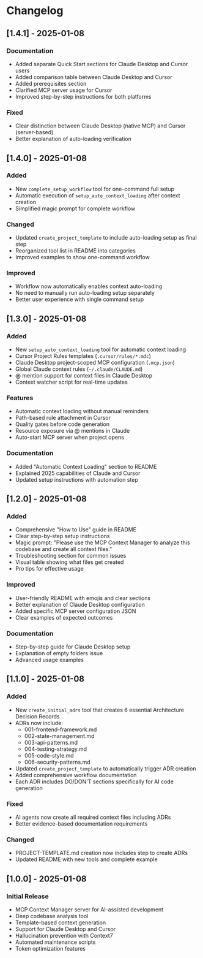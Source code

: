 # Changelog

## [1.4.1] - 2025-01-08

### Documentation
- Added separate Quick Start sections for Claude Desktop and Cursor users
- Added comparison table between Claude Desktop and Cursor
- Added prerequisites section
- Clarified MCP server usage for Cursor
- Improved step-by-step instructions for both platforms

### Fixed
- Clear distinction between Claude Desktop (native MCP) and Cursor (server-based)
- Better explanation of auto-loading verification

## [1.4.0] - 2025-01-08

### Added
- New `complete_setup_workflow` tool for one-command full setup
- Automatic execution of `setup_auto_context_loading` after context creation
- Simplified magic prompt for complete workflow

### Changed
- Updated `create_project_template` to include auto-loading setup as final step
- Reorganized tool list in README into categories
- Improved examples to show one-command workflow

### Improved
- Workflow now automatically enables context auto-loading
- No need to manually run auto-loading setup separately
- Better user experience with single command setup

## [1.3.0] - 2025-01-08

### Added
- New `setup_auto_context_loading` tool for automatic context loading
- Cursor Project Rules templates (`.cursor/rules/*.mdc`)
- Claude Desktop project-scoped MCP configuration (`.mcp.json`)
- Global Claude context rules (`~/.claude/CLAUDE.md`)
- @ mention support for context files in Claude Desktop
- Context watcher script for real-time updates

### Features
- Automatic context loading without manual reminders
- Path-based rule attachment in Cursor
- Quality gates before code generation
- Resource exposure via @ mentions in Claude
- Auto-start MCP server when project opens

### Documentation
- Added "Automatic Context Loading" section to README
- Explained 2025 capabilities of Claude and Cursor
- Updated setup instructions with automation step

## [1.2.0] - 2025-01-08

### Added
- Comprehensive "How to Use" guide in README
- Clear step-by-step setup instructions
- Magic prompt: "Please use the MCP Context Manager to analyze this codebase and create all context files."
- Troubleshooting section for common issues
- Visual table showing what files get created
- Pro tips for effective usage

### Improved
- User-friendly README with emojis and clear sections
- Better explanation of Claude Desktop configuration
- Added specific MCP server configuration JSON
- Clear examples of expected outcomes

### Documentation
- Step-by-step guide for Claude Desktop setup
- Explanation of empty folders issue
- Advanced usage examples

## [1.1.0] - 2025-01-08

### Added
- New `create_initial_adrs` tool that creates 6 essential Architecture Decision Records
- ADRs now include:
  - 001-frontend-framework.md
  - 002-state-management.md
  - 003-api-patterns.md
  - 004-testing-strategy.md
  - 005-code-style.md
  - 006-security-patterns.md
- Updated `create_project_template` to automatically trigger ADR creation
- Added comprehensive workflow documentation
- Each ADR includes DO/DON'T sections specifically for AI code generation

### Fixed
- AI agents now create all required context files including ADRs
- Better evidence-based documentation requirements

### Changed
- PROJECT-TEMPLATE.md creation now includes step to create ADRs
- Updated README with new tools and complete example

## [1.0.0] - 2025-01-08

### Initial Release
- MCP Context Manager server for AI-assisted development
- Deep codebase analysis tool
- Template-based context generation
- Support for Claude Desktop and Cursor
- Hallucination prevention with Context7
- Automated maintenance scripts
- Token optimization features
